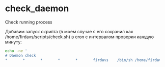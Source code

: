 # check_daemon
Check running process


Добавим запуск скрипта (в моем случае я его сохранил как /home/firdavs/scripts/check.sh) в cron с интервалом проверки каждую минуту:

```bash
echo -ne '
# Daemon check
*       *       *       *       *       firdavs    /bin/sh /home/firdavs/scripts/check.sh' >> /etc/crontab
```

